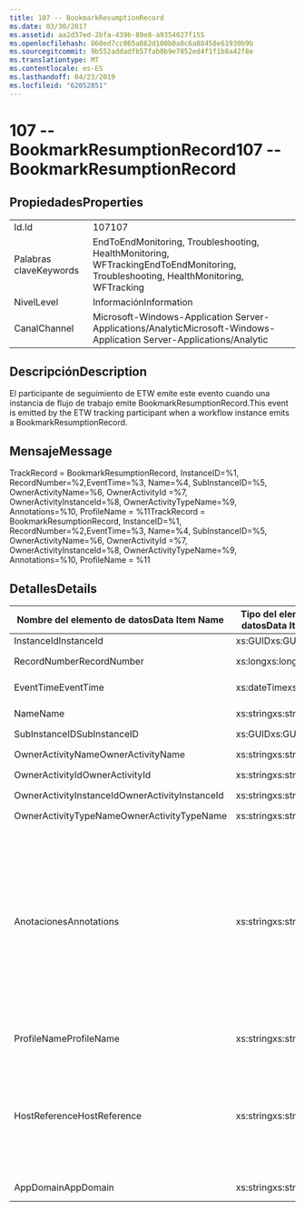 ```yaml
---
title: 107 -- BookmarkResumptionRecord
ms.date: 03/30/2017
ms.assetid: aa2d37ed-2bfa-439b-89e8-a9354027f155
ms.openlocfilehash: 860ed7cc065a862d100b0a8c6a88458e61930b9b
ms.sourcegitcommit: 9b552addadfb57fab0b9e7852ed4f1f1b8a42f8e
ms.translationtype: MT
ms.contentlocale: es-ES
ms.lasthandoff: 04/23/2019
ms.locfileid: "62052851"
---
```

# <a name="107----bookmarkresumptionrecord"></a><span data-ttu-id="aa37e-102">107 -- BookmarkResumptionRecord</span><span class="sxs-lookup"><span data-stu-id="aa37e-102">107 -- BookmarkResumptionRecord</span></span>
## <a name="properties"></a><span data-ttu-id="aa37e-103">Propiedades</span><span class="sxs-lookup"><span data-stu-id="aa37e-103">Properties</span></span>  
  
|||  
|-|-|  
|<span data-ttu-id="aa37e-104">Id.</span><span class="sxs-lookup"><span data-stu-id="aa37e-104">Id</span></span>|<span data-ttu-id="aa37e-105">107</span><span class="sxs-lookup"><span data-stu-id="aa37e-105">107</span></span>|  
|<span data-ttu-id="aa37e-106">Palabras clave</span><span class="sxs-lookup"><span data-stu-id="aa37e-106">Keywords</span></span>|<span data-ttu-id="aa37e-107">EndToEndMonitoring, Troubleshooting, HealthMonitoring, WFTracking</span><span class="sxs-lookup"><span data-stu-id="aa37e-107">EndToEndMonitoring, Troubleshooting, HealthMonitoring, WFTracking</span></span>|  
|<span data-ttu-id="aa37e-108">Nivel</span><span class="sxs-lookup"><span data-stu-id="aa37e-108">Level</span></span>|<span data-ttu-id="aa37e-109">Información</span><span class="sxs-lookup"><span data-stu-id="aa37e-109">Information</span></span>|  
|<span data-ttu-id="aa37e-110">Canal</span><span class="sxs-lookup"><span data-stu-id="aa37e-110">Channel</span></span>|<span data-ttu-id="aa37e-111">Microsoft-Windows-Application Server-Applications/Analytic</span><span class="sxs-lookup"><span data-stu-id="aa37e-111">Microsoft-Windows-Application Server-Applications/Analytic</span></span>|  
  
## <a name="description"></a><span data-ttu-id="aa37e-112">Descripción</span><span class="sxs-lookup"><span data-stu-id="aa37e-112">Description</span></span>  
 <span data-ttu-id="aa37e-113">El participante de seguimiento de ETW emite este evento cuando una instancia de flujo de trabajo emite BookmarkResumptionRecord.</span><span class="sxs-lookup"><span data-stu-id="aa37e-113">This event is emitted by the ETW tracking participant when a workflow instance emits a BookmarkResumptionRecord.</span></span>  
  
## <a name="message"></a><span data-ttu-id="aa37e-114">Mensaje</span><span class="sxs-lookup"><span data-stu-id="aa37e-114">Message</span></span>  
 <span data-ttu-id="aa37e-115">TrackRecord = BookmarkResumptionRecord, InstanceID=%1, RecordNumber=%2,EventTime=%3, Name=%4, SubInstanceID=%5, OwnerActivityName=%6, OwnerActivityId =%7, OwnerActivityInstanceId=%8, OwnerActivityTypeName=%9, Annotations=%10, ProfileName = %11</span><span class="sxs-lookup"><span data-stu-id="aa37e-115">TrackRecord = BookmarkResumptionRecord, InstanceID=%1, RecordNumber=%2,EventTime=%3, Name=%4, SubInstanceID=%5,  OwnerActivityName=%6, OwnerActivityId =%7, OwnerActivityInstanceId=%8, OwnerActivityTypeName=%9, Annotations=%10, ProfileName = %11</span></span>  
  
## <a name="details"></a><span data-ttu-id="aa37e-116">Detalles</span><span class="sxs-lookup"><span data-stu-id="aa37e-116">Details</span></span>  
  
|<span data-ttu-id="aa37e-117">Nombre del elemento de datos</span><span class="sxs-lookup"><span data-stu-id="aa37e-117">Data Item Name</span></span>|<span data-ttu-id="aa37e-118">Tipo del elemento de datos</span><span class="sxs-lookup"><span data-stu-id="aa37e-118">Data Item Type</span></span>|<span data-ttu-id="aa37e-119">Descripción</span><span class="sxs-lookup"><span data-stu-id="aa37e-119">Description</span></span>|  
|--------------------|--------------------|-----------------|  
|<span data-ttu-id="aa37e-120">InstanceId</span><span class="sxs-lookup"><span data-stu-id="aa37e-120">InstanceId</span></span>|<span data-ttu-id="aa37e-121">xs:GUID</span><span class="sxs-lookup"><span data-stu-id="aa37e-121">xs:GUID</span></span>|<span data-ttu-id="aa37e-122">El id. de instancia del flujo de trabajo.</span><span class="sxs-lookup"><span data-stu-id="aa37e-122">The instance id for the workflow</span></span>|  
|<span data-ttu-id="aa37e-123">RecordNumber</span><span class="sxs-lookup"><span data-stu-id="aa37e-123">RecordNumber</span></span>|<span data-ttu-id="aa37e-124">xs:long</span><span class="sxs-lookup"><span data-stu-id="aa37e-124">xs:long</span></span>|<span data-ttu-id="aa37e-125">El número de secuencia del registro emitido.</span><span class="sxs-lookup"><span data-stu-id="aa37e-125">The sequence number of the emitted record</span></span>|  
|<span data-ttu-id="aa37e-126">EventTime</span><span class="sxs-lookup"><span data-stu-id="aa37e-126">EventTime</span></span>|<span data-ttu-id="aa37e-127">xs:dateTime</span><span class="sxs-lookup"><span data-stu-id="aa37e-127">xs:dateTime</span></span>|<span data-ttu-id="aa37e-128">La hora en UTC cuando se emitió el evento.</span><span class="sxs-lookup"><span data-stu-id="aa37e-128">The time in UTC when the event was emitted</span></span>|  
|<span data-ttu-id="aa37e-129">Name</span><span class="sxs-lookup"><span data-stu-id="aa37e-129">Name</span></span>|<span data-ttu-id="aa37e-130">xs:string</span><span class="sxs-lookup"><span data-stu-id="aa37e-130">xs:string</span></span>|<span data-ttu-id="aa37e-131">El nombre del marcador que se reanudó.</span><span class="sxs-lookup"><span data-stu-id="aa37e-131">The name of the bookmark that was resumed</span></span>|  
|<span data-ttu-id="aa37e-132">SubInstanceID</span><span class="sxs-lookup"><span data-stu-id="aa37e-132">SubInstanceID</span></span>|<span data-ttu-id="aa37e-133">xs:GUID</span><span class="sxs-lookup"><span data-stu-id="aa37e-133">xs:GUID</span></span>|<span data-ttu-id="aa37e-134">El id. del ámbito del marcador.</span><span class="sxs-lookup"><span data-stu-id="aa37e-134">The id of the bookmark scope</span></span>|  
|<span data-ttu-id="aa37e-135">OwnerActivityName</span><span class="sxs-lookup"><span data-stu-id="aa37e-135">OwnerActivityName</span></span>|<span data-ttu-id="aa37e-136">xs:string</span><span class="sxs-lookup"><span data-stu-id="aa37e-136">xs:string</span></span>|<span data-ttu-id="aa37e-137">El nombre de la actividad de marcador.</span><span class="sxs-lookup"><span data-stu-id="aa37e-137">The name of the bookmark activity</span></span>|  
|<span data-ttu-id="aa37e-138">OwnerActivityId</span><span class="sxs-lookup"><span data-stu-id="aa37e-138">OwnerActivityId</span></span>|<span data-ttu-id="aa37e-139">xs:string</span><span class="sxs-lookup"><span data-stu-id="aa37e-139">xs:string</span></span>|<span data-ttu-id="aa37e-140">El id. de la actividad del marcador.</span><span class="sxs-lookup"><span data-stu-id="aa37e-140">The id of the bookmark activity</span></span>|  
|<span data-ttu-id="aa37e-141">OwnerActivityInstanceId</span><span class="sxs-lookup"><span data-stu-id="aa37e-141">OwnerActivityInstanceId</span></span>|<span data-ttu-id="aa37e-142">xs:string</span><span class="sxs-lookup"><span data-stu-id="aa37e-142">xs:string</span></span>|<span data-ttu-id="aa37e-143">El id. de instancia de la actividad del marcador.</span><span class="sxs-lookup"><span data-stu-id="aa37e-143">The instance id of the bookmark activity</span></span>|  
|<span data-ttu-id="aa37e-144">OwnerActivityTypeName</span><span class="sxs-lookup"><span data-stu-id="aa37e-144">OwnerActivityTypeName</span></span>|<span data-ttu-id="aa37e-145">xs:string</span><span class="sxs-lookup"><span data-stu-id="aa37e-145">xs:string</span></span>|<span data-ttu-id="aa37e-146">El tipo de la actividad del marcador.</span><span class="sxs-lookup"><span data-stu-id="aa37e-146">The type of the bookmark activity</span></span>|  
|<span data-ttu-id="aa37e-147">Anotaciones</span><span class="sxs-lookup"><span data-stu-id="aa37e-147">Annotations</span></span>|<span data-ttu-id="aa37e-148">xs:string</span><span class="sxs-lookup"><span data-stu-id="aa37e-148">xs:string</span></span>|<span data-ttu-id="aa37e-149">Las anotaciones que se agregaron a este evento.</span><span class="sxs-lookup"><span data-stu-id="aa37e-149">The annotations that were added to this event.</span></span>  <span data-ttu-id="aa37e-150">Los valores se almacenan en un elemento xml con el formato \<elementos >\< nombre del elemento = "annotationName" Type = "> annotationValue\</artículo >\</Items >.</span><span class="sxs-lookup"><span data-stu-id="aa37e-150">The values are stored in an xml element in the format \<items>\< item  name = "annotationName" type="System.String">annotationValue\</item>\</items>.</span></span>  <span data-ttu-id="aa37e-151">Si se especifica ninguna anotación, la cadena contendría \<elementos / >.</span><span class="sxs-lookup"><span data-stu-id="aa37e-151">If no annotations are specified then the string contains \<items/>.</span></span> <span data-ttu-id="aa37e-152">El tamaño del evento ETW está limitado por el tamaño de búfer de ETW o la carga útil máxima para un evento ETW.</span><span class="sxs-lookup"><span data-stu-id="aa37e-152">The ETW event size is limited by the ETW buffer size or the max payload for an ETW event.</span></span> <span data-ttu-id="aa37e-153">Si el tamaño del evento supera los límites de ETW, el evento se trunca quitando las anotaciones y reemplazando el valor de anotación con \<elementos >... \</Items >.</span><span class="sxs-lookup"><span data-stu-id="aa37e-153">If the size of the event exceeds the ETW limits, then the event is truncated by dropping the annotations and replacing the annotation value with \<items>...\</items>.</span></span>|  
|<span data-ttu-id="aa37e-154">ProfileName</span><span class="sxs-lookup"><span data-stu-id="aa37e-154">ProfileName</span></span>|<span data-ttu-id="aa37e-155">xs:string</span><span class="sxs-lookup"><span data-stu-id="aa37e-155">xs:string</span></span>|<span data-ttu-id="aa37e-156">El nombre o el perfil de seguimiento que dio como resultado que se emitiera este evento.</span><span class="sxs-lookup"><span data-stu-id="aa37e-156">The name or the tracking profile that resulted in this event being emitted</span></span>|  
|<span data-ttu-id="aa37e-157">HostReference</span><span class="sxs-lookup"><span data-stu-id="aa37e-157">HostReference</span></span>|<span data-ttu-id="aa37e-158">xs:string</span><span class="sxs-lookup"><span data-stu-id="aa37e-158">xs:string</span></span>|<span data-ttu-id="aa37e-159">En el caso de los servicios hospedados en web, este campo identifica de manera única el servicio en la jerarquía web.</span><span class="sxs-lookup"><span data-stu-id="aa37e-159">For web hosted services, this field uniquely identifies the service in the web hierarchy.</span></span>  <span data-ttu-id="aa37e-160">Su formato se define como ' ruta de acceso Virtual de sitio Web de nombre de la aplicación&#124;ruta de acceso Virtual del servicio&#124;NombreServicio ' ejemplo: ' Default Web Site/CalculatorApplication&#124;/CalculatorService.svc&#124;CalculatorService'</span><span class="sxs-lookup"><span data-stu-id="aa37e-160">Its format is defined as 'Web Site Name Application Virtual Path&#124;Service Virtual Path&#124;ServiceName' Example: 'Default Web Site/CalculatorApplication&#124;/CalculatorService.svc&#124;CalculatorService'</span></span>|  
|<span data-ttu-id="aa37e-161">AppDomain</span><span class="sxs-lookup"><span data-stu-id="aa37e-161">AppDomain</span></span>|<span data-ttu-id="aa37e-162">xs:string</span><span class="sxs-lookup"><span data-stu-id="aa37e-162">xs:string</span></span>|<span data-ttu-id="aa37e-163">La cadena devuelta por AppDomain.CurrentDomain.FriendlyName.</span><span class="sxs-lookup"><span data-stu-id="aa37e-163">The string returned by AppDomain.CurrentDomain.FriendlyName.</span></span>|
